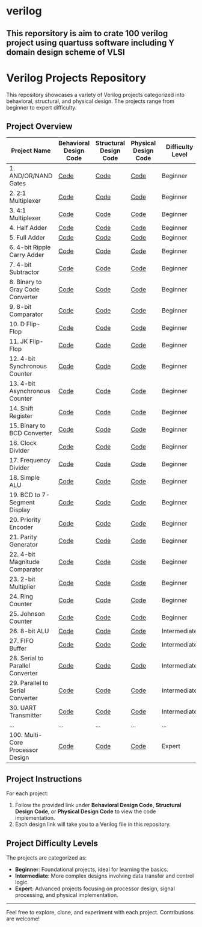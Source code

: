 # verilog

## This reporsitory is aim to crate 100 verilog project using quartuss software including Y domain design scheme of VLSI

# Verilog Projects Repository

This repository showcases a variety of Verilog projects categorized into behavioral, structural, and physical design. The projects range from beginner to expert difficulty. 

## Project Overview

| Project Name                                 | Behavioral Design Code | Structural Design Code | Physical Design Code | Difficulty Level |
|----------------------------------------------|-------------------------|------------------------|----------------------|-------------------|
| 1. AND/OR/NAND Gates                          | [Code](#)               | [Code](#https://github.com/taybabusra/verilog/blob/main/nand_gate/nand_be.v)              | [Code](#)            | Beginner          |
| 2. 2:1 Multiplexer                            | [Code](#)               | [Code](#)              | [Code](#)            | Beginner          |
| 3. 4:1 Multiplexer                            | [Code](#)               | [Code](#)              | [Code](#)            | Beginner          |
| 4. Half Adder                                 | [Code](#)               | [Code](#)              | [Code](#)            | Beginner          |
| 5. Full Adder                                 | [Code](#)               | [Code](#)              | [Code](#)            | Beginner          |
| 6. 4-bit Ripple Carry Adder                   | [Code](#)               | [Code](#)              | [Code](#)            | Beginner          |
| 7. 4-bit Subtractor                           | [Code](#)               | [Code](#)              | [Code](#)            | Beginner          |
| 8. Binary to Gray Code Converter              | [Code](#)               | [Code](#)              | [Code](#)            | Beginner          |
| 9. 8-bit Comparator                           | [Code](#)               | [Code](#)              | [Code](#)            | Beginner          |
| 10. D Flip-Flop                               | [Code](#)               | [Code](#)              | [Code](#)            | Beginner          |
| 11. JK Flip-Flop                              | [Code](#)               | [Code](#)              | [Code](#)            | Beginner          |
| 12. 4-bit Synchronous Counter                 | [Code](#)               | [Code](#)              | [Code](#)            | Beginner          |
| 13. 4-bit Asynchronous Counter                | [Code](#)               | [Code](#)              | [Code](#)            | Beginner          |
| 14. Shift Register                            | [Code](#)               | [Code](#)              | [Code](#)            | Beginner          |
| 15. Binary to BCD Converter                   | [Code](#)               | [Code](#)              | [Code](#)            | Beginner          |
| 16. Clock Divider                             | [Code](#)               | [Code](#)              | [Code](#)            | Beginner          |
| 17. Frequency Divider                         | [Code](#)               | [Code](#)              | [Code](#)            | Beginner          |
| 18. Simple ALU                                | [Code](#)               | [Code](#)              | [Code](#)            | Beginner          |
| 19. BCD to 7-Segment Display                  | [Code](#)               | [Code](#)              | [Code](#)            | Beginner          |
| 20. Priority Encoder                          | [Code](#)               | [Code](#)              | [Code](#)            | Beginner          |
| 21. Parity Generator                          | [Code](#)               | [Code](#)              | [Code](#)            | Beginner          |
| 22. 4-bit Magnitude Comparator                | [Code](#)               | [Code](#)              | [Code](#)            | Beginner          |
| 23. 2-bit Multiplier                          | [Code](#)               | [Code](#)              | [Code](#)            | Beginner          |
| 24. Ring Counter                              | [Code](#)               | [Code](#)              | [Code](#)            | Beginner          |
| 25. Johnson Counter                           | [Code](#)               | [Code](#)              | [Code](#)            | Beginner          |
| 26. 8-bit ALU                                 | [Code](#)               | [Code](#)              | [Code](#)            | Intermediate      |
| 27. FIFO Buffer                               | [Code](#)               | [Code](#)              | [Code](#)            | Intermediate      |
| 28. Serial to Parallel Converter              | [Code](#)               | [Code](#)              | [Code](#)            | Intermediate      |
| 29. Parallel to Serial Converter              | [Code](#)               | [Code](#)              | [Code](#)            | Intermediate      |
| 30. UART Transmitter                          | [Code](#)               | [Code](#)              | [Code](#)            | Intermediate      |
| ...                                           | ...                     | ...                    | ...                  | ...               |
| 100. Multi-Core Processor Design              | [Code](#)               | [Code](#)              | [Code](#)            | Expert            |

## Project Instructions

For each project:
1. Follow the provided link under **Behavioral Design Code**, **Structural Design Code**, or **Physical Design Code** to view the code implementation.
2. Each design link will take you to a Verilog file in this repository.

## Project Difficulty Levels

The projects are categorized as:
- **Beginner**: Foundational projects, ideal for learning the basics.
- **Intermediate**: More complex designs involving data transfer and control logic.
- **Expert**: Advanced projects focusing on processor design, signal processing, and physical implementation.

---

Feel free to explore, clone, and experiment with each project. Contributions are welcome!

